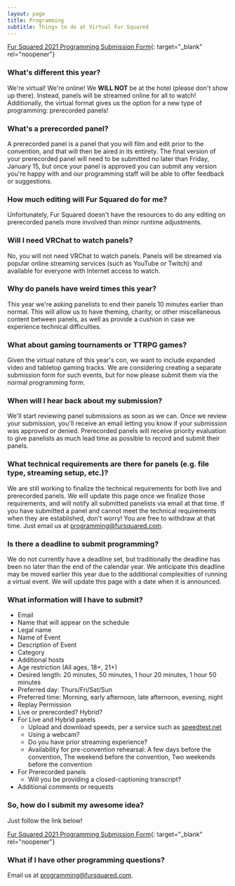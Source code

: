```yaml
---
layout: page
title: Programming
subtitle: Things to do at Virtual Fur Squared
---
```


[Fur Squared 2021 Programming Submission Form](https://docs.google.com/forms/d/e/1FAIpQLScyityVtVgjGDCrMGnhGa1CNRl9TbzaXmGRzf258VIVQOifGQ/viewform){: target="_blank" rel="noopener"}

### What's different this year?

We're virtual\! We're online\! We **WILL NOT** be at the hotel (please don't show up there). Instead, panels will be streamed online for all to watch\! Additionally, the virtual format gives us the option for a new type of programming: prerecorded panels\!

### What's a prerecorded panel?

A prerecorded panel is a panel that you will film and edit prior to the convention, and that will then be aired in its entirety. The final version of your prerecorded panel will need to be submitted no later than Friday, January 15, but once your panel is approved you can submit any version you're happy with and our programming staff will be able to offer feedback or suggestions.

### How much editing will Fur Squared do for me?

Unfortunately, Fur Squared doesn't have the resources to do any editing on prerecorded panels more involved than minor runtime adjustments.

### Will I need VRChat to watch panels?

No, you will not need VRChat to watch panels. Panels will be streamed via popular online streaming services (such as YouTube or Twitch) and available for everyone with Internet access to watch.

### Why do panels have weird times this year?

This year we're asking panelists to end their panels 10 minutes earlier than normal. This will allow us to have theming, charity, or other miscellaneous content between panels, as well as provide a cushion in case we experience technical difficulties.

### What about gaming tournaments or TTRPG games?

Given the virtual nature of this year's con, we want to include expanded video and tabletop gaming tracks. We are considering creating a separate submission form for such events, but for now please submit them via the normal programming form.

### When will I hear back about my submission?

We'll start reviewing panel submissions as soon as we can. Once we review your submission, you'll receive an email letting you know if your submission was approved or denied. Prerecorded panels will receive priority evaluation to give panelists as much lead time as possible to record and submit their panels.

### What technical requirements are there for panels (e.g. file type, streaming setup, etc.)?

We are still working to finalize the technical requirements for both live and prerecorded panels. We will update this page once we finalize those requirements, and will notify all submitted panelists via email at that time. If you have submitted a panel and cannot meet the technical requirements when they are established, don't worry\! You are free to withdraw at that time. Just email us at [programming@fursquared.com](mailto:programming@fursquared.com).

### Is there a deadline to submit programming?

We do not currently have a deadline set, but traditionally the deadline has been no later than the end of the calendar year. We anticipate this deadline may be moved earlier this year due to the additional complexities of running a virtual event. We will update this page with a date when it is announced.

### What information will I have to submit?

* Email
* Name that will appear on the schedule
* Legal name
* Name of Event
* Description of Event
* Category
* Additional hosts
* Age restriction (All ages, 18+, 21+)
* Desired length: 20 minutes, 50 minutes, 1 hour 20 minutes, 1 hour 50 minutes
* Preferred day: Thurs/Fri/Sat/Sun
* Preferred time: Morning, early afternoon, late afternoon, evening, night
* Replay Permission
* Live or prerecorded? Hybrid?
* For Live and Hybrid panels
  * Upload and download speeds, per a service such as [speedtest.net](https://www.speedtest.net/)
  * Using a webcam?
  * Do you have prior streaming experience?
  * Availability for pre-convention rehearsal: A few days before the convention, The weekend before the convention, Two weekends before the convention
* For Prerecorded panels
  * Will you be providing a closed-captioning transcript?
* Additional comments or requests

### So, how do I submit my awesome idea?

Just follow the link below\!

[Fur Squared 2021 Programming Submission Form](https://docs.google.com/forms/d/e/1FAIpQLScyityVtVgjGDCrMGnhGa1CNRl9TbzaXmGRzf258VIVQOifGQ/viewform){: target="_blank" rel="noopener"}

### What if I have other programming questions?

Email us at [programming@fursquared.com](mailto:programming@fursquared.com).
